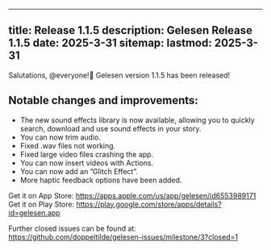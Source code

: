 
---
title: Release 1.1.5
description: Gelesen Release 1.1.5
date: 2025-3-31
sitemap:
  lastmod: 2025-3-31
---

Salutations, @everyone!👋 Gelesen version 1.1.5 has been released!

## Notable changes and improvements:
- The new sound effects library is now available, allowing you to quickly search, download and use sound effects in your story.
- You can now trim audio.
- Fixed .wav files not working.
- Fixed large video files crashing the app.
- You can now insert videos with Actions.
- You can now add an ”Glitch Effect”.
- More haptic feedback options have been added.

Get it on App Store: https://apps.apple.com/us/app/gelesen/id6553989171
Get it on Play Store: https://play.google.com/store/apps/details?id=gelesen.app

Further closed issues can be found at: https://github.com/doppeltilde/gelesen-issues/milestone/3?closed=1